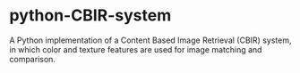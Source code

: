 # python-CBIR-system
A Python implementation of a Content Based Image Retrieval (CBIR) system, in which color and texture features are used for image matching and comparison.
